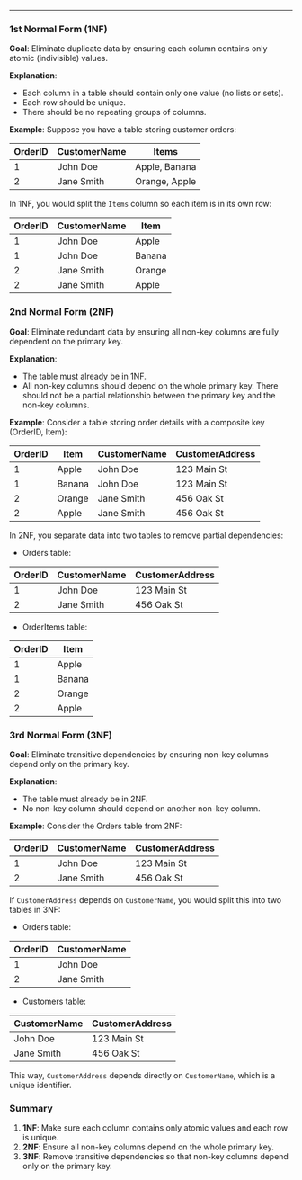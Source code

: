 ___


### 1st Normal Form (1NF)

**Goal**: Eliminate duplicate data by ensuring each column contains only atomic (indivisible) values.

**Explanation**:

- Each column in a table should contain only one value (no lists or sets).
- Each row should be unique.
- There should be no repeating groups of columns.

**Example**: Suppose you have a table storing customer orders:

| OrderID | CustomerName | Items           |
|---------|--------------|-----------------|
| 1       | John Doe     | Apple, Banana   |
| 2       | Jane Smith   | Orange, Apple   |

In 1NF, you would split the `Items` column so each item is in its own row:

| OrderID | CustomerName | Item    |
|---------|--------------|---------|
| 1       | John Doe     | Apple   |
| 1       | John Doe     | Banana  |
| 2       | Jane Smith   | Orange  |
| 2       | Jane Smith   | Apple   |

### 2nd Normal Form (2NF)

**Goal**: Eliminate redundant data by ensuring all non-key columns are fully dependent on the primary key.

**Explanation**:

- The table must already be in 1NF.
- All non-key columns should depend on the whole primary key. There should not be a partial relationship between the primary key and the non-key columns.

**Example**: Consider a table storing order details with a composite key (OrderID, Item):

| OrderID | Item    | CustomerName | CustomerAddress    |
|---------|---------|--------------|--------------------|
| 1       | Apple   | John Doe     | 123 Main St        |
| 1       | Banana  | John Doe     | 123 Main St        |
| 2       | Orange  | Jane Smith   | 456 Oak St         |
| 2       | Apple   | Jane Smith   | 456 Oak St         |

In 2NF, you separate data into two tables to remove partial dependencies:

- Orders table:

| OrderID | CustomerName | CustomerAddress    |
|---------|--------------|--------------------|
| 1       | John Doe     | 123 Main St        |
| 2       | Jane Smith   | 456 Oak St         |

- OrderItems table:

| OrderID | Item    |
|---------|---------|
| 1       | Apple   |
| 1       | Banana  |
| 2       | Orange  |
| 2       | Apple   |


### 3rd Normal Form (3NF)

**Goal**: Eliminate transitive dependencies by ensuring non-key columns depend only on the primary key.

**Explanation**:

- The table must already be in 2NF.
- No non-key column should depend on another non-key column.

**Example**: Consider the Orders table from 2NF:

| OrderID | CustomerName | CustomerAddress    |
|---------|--------------|--------------------|
| 1       | John Doe     | 123 Main St        |
| 2       | Jane Smith   | 456 Oak St         |

If `CustomerAddress` depends on `CustomerName`, you would split this into two tables in 3NF:

- Orders table:

| OrderID | CustomerName |
|---------|--------------|
| 1       | John Doe     |
| 2       | Jane Smith   |

- Customers table:

| CustomerName | CustomerAddress    |
|--------------|--------------------|
| John Doe     | 123 Main St        |
| Jane Smith   | 456 Oak St         |


This way, `CustomerAddress` depends directly on `CustomerName`, which is a unique identifier.

### Summary

1. **1NF**: Make sure each column contains only atomic values and each row is unique.
2. **2NF**: Ensure all non-key columns depend on the whole primary key.
3. **3NF**: Remove transitive dependencies so that non-key columns depend only on the primary key.